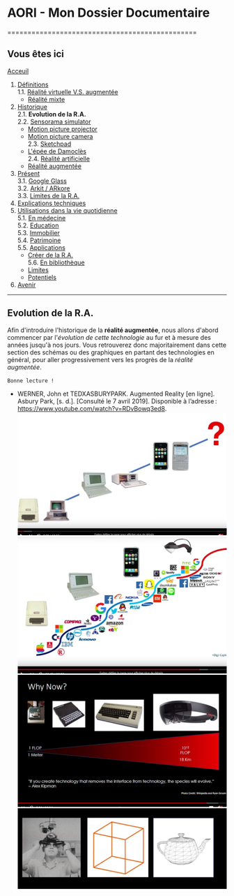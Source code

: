# AORI - Mon Dossier Documentaire
===============================================

## Vous êtes ici  
[Acceuil](Introduction.md)

1. [Définitions](Definition.md)    
  1.1. [Réalité virtuelle V.S. augmentée](vs.md)    
     * [Réalité mixte](mixed.md)  
2. [Historique](Histoire.md)  
  2.1. **Evolution de la R.A.**  
  2.2. [Sensorama simulator](sensorama.md)  
     * [Motion picture projector](premierei.md)   
     * [Motion picture camera](secondei.md)  
  2.3. [Sketchpad](logiciel.md)  
     * [L'épée de Damoclès](epee.md)  
  2.4. [Réalité artificielle](rearti.md)  
     *  [Réalité augmentée](ra.md)  
3. [Présent](present.md)  
  3.1. [Google Glass](google.md)      
  3.2. [Arkit / ARkore](os.md)  
  3.3. [Limites de la R.A.](limits.md)  
4. [Explications techniques](Fonctionnement.md)  
5. [Utilisations dans la vie quotidienne](utilisation.md)   
   5.1. [En médecine](medecine.md)    
   5.2. [Education ](education.md)   
   5.3. [Immobilier](immobilier.md)  
   5.4. [Patrimoine](patrimoine.md)  
   5.5. [Applications](app.md)  
     * [Créer de la R.A.](creation.md)  
   5.6. [En bibliothèque](bibli.md)  
     *  [Limites](bibliL.md)  
     * [Potentiels](potentielb.md)   
 6. [Avenir](Avenir.md)    

-----------------------------------------------
 
 **Evolution** de la R.A.
 ----------------------------------------------------------------------------------------------------------------------------------------
 Afin d'introduire l'historique de la __réalité augmentée__, nous allons d'abord commencer par l'*évolution de cette technologie* au fur et à mesure des années jusqu'à nos jours. Vous retrouverez donc majoritairement dans cette section des schémas ou des graphiques en partant des technologies en général, pour aller progressivement vers les progrès de la *réalité augmentée*.
 
 ````
 Bonne lecture !
 ````
 * WERNER, John et TEDXASBURYPARK. Augmented Reality [en ligne]. Asbury Park, [s. d.]. [Consulté le 7 avril 2019]. Disponible à l’adresse : https://www.youtube.com/watch?v=RDvBowq3ed8.  
 ![evo en general](/Images/evo1.JPG)  
 ![evo ra1](/Images/evo2.JPG)  
 ![evo RA2](/Images/evo4.JPG)  
 ![evoRA3](/Images/evo3.JPG)  
